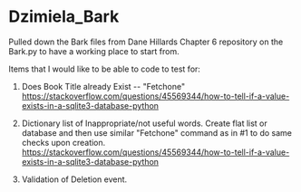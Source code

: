 # Dzimiela_Bark
Pulled down the Bark files from Dane Hillards Chapter 6 repository on the Bark.py to have a working place to start from. 

Items that I would like to be able to code to test for:

1. Does Book Title already Exist -- "Fetchone"
https://stackoverflow.com/questions/45569344/how-to-tell-if-a-value-exists-in-a-sqlite3-database-python

2. Dictionary list of Inappropriate/not useful words.
Create flat list or database and then use similar "Fetchone" command as in #1 to do same checks upon creation.
https://stackoverflow.com/questions/45569344/how-to-tell-if-a-value-exists-in-a-sqlite3-database-python

3. Validation of Deletion event.
